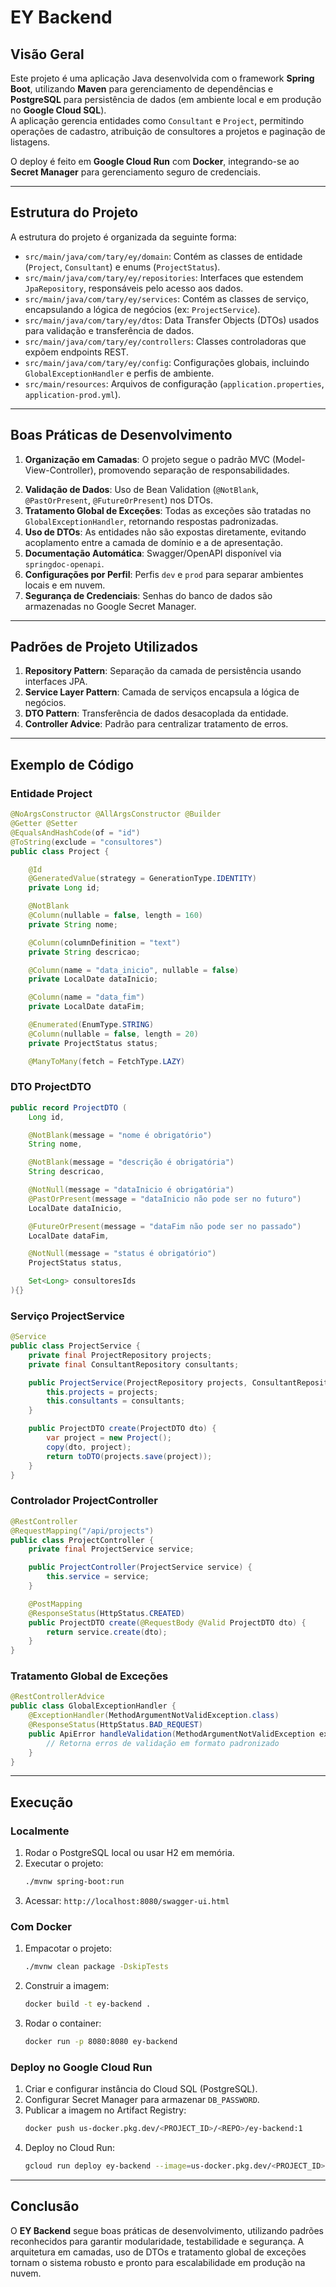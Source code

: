 # EY Backend

## Visão Geral

Este projeto é uma aplicação Java desenvolvida com o framework **Spring Boot**, utilizando **Maven** para gerenciamento de dependências e **PostgreSQL** para persistência de dados (em ambiente local e em produção no **Google Cloud SQL**).  
A aplicação gerencia entidades como `Consultant` e `Project`, permitindo operações de cadastro, atribuição de consultores a projetos e paginação de listagens.

O deploy é feito em **Google Cloud Run** com **Docker**, integrando-se ao **Secret Manager** para gerenciamento seguro de credenciais.

---

## Estrutura do Projeto

A estrutura do projeto é organizada da seguinte forma:

- `src/main/java/com/tary/ey/domain`: Contém as classes de entidade (`Project`, `Consultant`) e enums (`ProjectStatus`).  
- `src/main/java/com/tary/ey/repositories`: Interfaces que estendem `JpaRepository`, responsáveis pelo acesso aos dados.  
- `src/main/java/com/tary/ey/services`: Contém as classes de serviço, encapsulando a lógica de negócios (ex: `ProjectService`).  
- `src/main/java/com/tary/ey/dtos`: Data Transfer Objects (DTOs) usados para validação e transferência de dados.  
- `src/main/java/com/tary/ey/controllers`: Classes controladoras que expõem endpoints REST.  
- `src/main/java/com/tary/ey/config`: Configurações globais, incluindo `GlobalExceptionHandler` e perfis de ambiente.  
- `src/main/resources`: Arquivos de configuração (`application.properties`, `application-prod.yml`).  

---

## Boas Práticas de Desenvolvimento

1. **Organização em Camadas**: O projeto segue o padrão MVC (Model-View-Controller), promovendo separação de responsabilidades.  
<!--2. **Injeção de Dependências**: Utilização de construtores em vez de `@Autowired`, garantindo maior testabilidade.-->
2. **Validação de Dados**: Uso de Bean Validation (`@NotBlank`, `@PastOrPresent`, `@FutureOrPresent`) nos DTOs.  
3. **Tratamento Global de Exceções**: Todas as exceções são tratadas no `GlobalExceptionHandler`, retornando respostas padronizadas.  
4. **Uso de DTOs**: As entidades não são expostas diretamente, evitando acoplamento entre a camada de domínio e a de apresentação.  
5. **Documentação Automática**: Swagger/OpenAPI disponível via `springdoc-openapi`.  
6. **Configurações por Perfil**: Perfis `dev` e `prod` para separar ambientes locais e em nuvem.  
7. **Segurança de Credenciais**: Senhas do banco de dados são armazenadas no Google Secret Manager.  

---

## Padrões de Projeto Utilizados

1. **Repository Pattern**: Separação da camada de persistência usando interfaces JPA.  
2. **Service Layer Pattern**: Camada de serviços encapsula a lógica de negócios.  
3. **DTO Pattern**: Transferência de dados desacoplada da entidade.  
4. **Controller Advice**: Padrão para centralizar tratamento de erros.  

---

## Exemplo de Código

### Entidade Project

```java
@NoArgsConstructor @AllArgsConstructor @Builder
@Getter @Setter
@EqualsAndHashCode(of = "id")
@ToString(exclude = "consultores")
public class Project {

    @Id
    @GeneratedValue(strategy = GenerationType.IDENTITY)
    private Long id;

    @NotBlank
    @Column(nullable = false, length = 160)
    private String nome;

    @Column(columnDefinition = "text")
    private String descricao;

    @Column(name = "data_inicio", nullable = false)
    private LocalDate dataInicio;

    @Column(name = "data_fim")
    private LocalDate dataFim;

    @Enumerated(EnumType.STRING)
    @Column(nullable = false, length = 20)
    private ProjectStatus status;

    @ManyToMany(fetch = FetchType.LAZY)
```

### DTO ProjectDTO

```java
public record ProjectDTO (
    Long id,

    @NotBlank(message = "nome é obrigatório")
    String nome,

    @NotBlank(message = "descrição é obrigatória")
    String descricao,

    @NotNull(message = "dataInicio é obrigatória")
    @PastOrPresent(message = "dataInicio não pode ser no futuro")
    LocalDate dataInicio,

    @FutureOrPresent(message = "dataFim não pode ser no passado")
    LocalDate dataFim,

    @NotNull(message = "status é obrigatório")
    ProjectStatus status,

    Set<Long> consultoresIds
){}
```

### Serviço ProjectService

```java
@Service
public class ProjectService {
    private final ProjectRepository projects;
    private final ConsultantRepository consultants;

    public ProjectService(ProjectRepository projects, ConsultantRepository consultants) {
        this.projects = projects;
        this.consultants = consultants;
    }

    public ProjectDTO create(ProjectDTO dto) {
        var project = new Project();
        copy(dto, project);
        return toDTO(projects.save(project));
    }
}
```

### Controlador ProjectController

```java
@RestController
@RequestMapping("/api/projects")
public class ProjectController {
    private final ProjectService service;

    public ProjectController(ProjectService service) {
        this.service = service;
    }

    @PostMapping
    @ResponseStatus(HttpStatus.CREATED)
    public ProjectDTO create(@RequestBody @Valid ProjectDTO dto) {
        return service.create(dto);
    }
}
```

### Tratamento Global de Exceções

```java
@RestControllerAdvice
public class GlobalExceptionHandler {
    @ExceptionHandler(MethodArgumentNotValidException.class)
    @ResponseStatus(HttpStatus.BAD_REQUEST)
    public ApiError handleValidation(MethodArgumentNotValidException ex, HttpServletRequest req) {
        // Retorna erros de validação em formato padronizado
    }
}
```

---

## Execução

### Localmente
1. Rodar o PostgreSQL local ou usar H2 em memória.  
2. Executar o projeto:  
   ```bash
   ./mvnw spring-boot:run
   ```
3. Acessar: `http://localhost:8080/swagger-ui.html`

### Com Docker
1. Empacotar o projeto:  
   ```bash
   ./mvnw clean package -DskipTests
   ```
2. Construir a imagem:  
   ```bash
   docker build -t ey-backend .
   ```
3. Rodar o container:  
   ```bash
   docker run -p 8080:8080 ey-backend
   ```

### Deploy no Google Cloud Run
1. Criar e configurar instância do Cloud SQL (PostgreSQL).  
2. Configurar Secret Manager para armazenar `DB_PASSWORD`.  
3. Publicar a imagem no Artifact Registry:  
   ```bash
   docker push us-docker.pkg.dev/<PROJECT_ID>/<REPO>/ey-backend:1
   ```
4. Deploy no Cloud Run:  
   ```bash
   gcloud run deploy ey-backend --image=us-docker.pkg.dev/<PROJECT_ID>/<REPO>/ey-backend:1 --region=us-central1 --allow-unauthenticated
   ```

---

## Conclusão

O **EY Backend** segue boas práticas de desenvolvimento, utilizando padrões reconhecidos para garantir modularidade, testabilidade e segurança. A arquitetura em camadas, uso de DTOs e tratamento global de exceções tornam o sistema robusto e pronto para escalabilidade em produção na nuvem.
